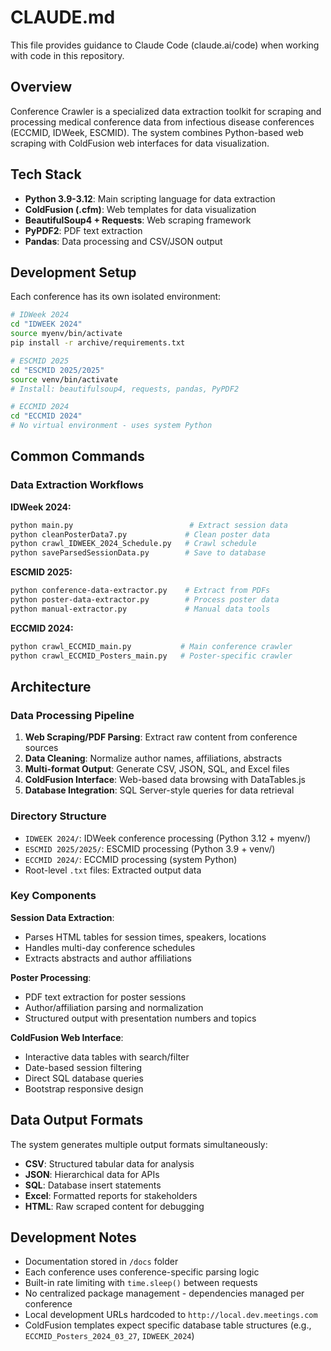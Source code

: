 # CLAUDE.md

This file provides guidance to Claude Code (claude.ai/code) when working with code in this repository.

## Overview

Conference Crawler is a specialized data extraction toolkit for scraping and processing medical conference data from infectious disease conferences (ECCMID, IDWeek, ESCMID). The system combines Python-based web scraping with ColdFusion web interfaces for data visualization.

## Tech Stack

- **Python 3.9-3.12**: Main scripting language for data extraction
- **ColdFusion (.cfm)**: Web templates for data visualization  
- **BeautifulSoup4 + Requests**: Web scraping framework
- **PyPDF2**: PDF text extraction
- **Pandas**: Data processing and CSV/JSON output

## Development Setup

Each conference has its own isolated environment:

```bash
# IDWeek 2024
cd "IDWEEK 2024"
source myenv/bin/activate
pip install -r archive/requirements.txt

# ESCMID 2025  
cd "ESCMID 2025/2025"
source venv/bin/activate
# Install: beautifulsoup4, requests, pandas, PyPDF2

# ECCMID 2024
cd "ECCMID 2024"
# No virtual environment - uses system Python
```

## Common Commands

### Data Extraction Workflows

**IDWeek 2024:**
```bash
python main.py                          # Extract session data
python cleanPosterData7.py             # Clean poster data  
python crawl_IDWEEK_2024_Schedule.py   # Crawl schedule
python saveParsedSessionData.py        # Save to database
```

**ESCMID 2025:**
```bash
python conference-data-extractor.py    # Extract from PDFs
python poster-data-extractor.py        # Process poster data
python manual-extractor.py             # Manual data tools
```

**ECCMID 2024:**
```bash
python crawl_ECCMID_main.py           # Main conference crawler
python crawl_ECCMID_Posters_main.py   # Poster-specific crawler
```

## Architecture

### Data Processing Pipeline
1. **Web Scraping/PDF Parsing**: Extract raw content from conference sources
2. **Data Cleaning**: Normalize author names, affiliations, abstracts  
3. **Multi-format Output**: Generate CSV, JSON, SQL, and Excel files
4. **ColdFusion Interface**: Web-based data browsing with DataTables.js
5. **Database Integration**: SQL Server-style queries for data retrieval

### Directory Structure
- `IDWEEK 2024/`: IDWeek conference processing (Python 3.12 + myenv/)
- `ESCMID 2025/2025/`: ESCMID processing (Python 3.9 + venv/)  
- `ECCMID 2024/`: ECCMID processing (system Python)
- Root-level `.txt` files: Extracted output data

### Key Components

**Session Data Extraction**: 
- Parses HTML tables for session times, speakers, locations
- Handles multi-day conference schedules
- Extracts abstracts and author affiliations

**Poster Processing**:
- PDF text extraction for poster sessions
- Author/affiliation parsing and normalization
- Structured output with presentation numbers and topics

**ColdFusion Web Interface**:
- Interactive data tables with search/filter
- Date-based session filtering 
- Direct SQL database queries
- Bootstrap responsive design

## Data Output Formats

The system generates multiple output formats simultaneously:
- **CSV**: Structured tabular data for analysis
- **JSON**: Hierarchical data for APIs
- **SQL**: Database insert statements  
- **Excel**: Formatted reports for stakeholders
- **HTML**: Raw scraped content for debugging

## Development Notes

- Documentation stored in `/docs` folder
- Each conference uses conference-specific parsing logic
- Built-in rate limiting with `time.sleep()` between requests
- No centralized package management - dependencies managed per conference
- Local development URLs hardcoded to `http://local.dev.meetings.com`
- ColdFusion templates expect specific database table structures (e.g., `ECCMID_Posters_2024_03_27`, `IDWEEK_2024`)